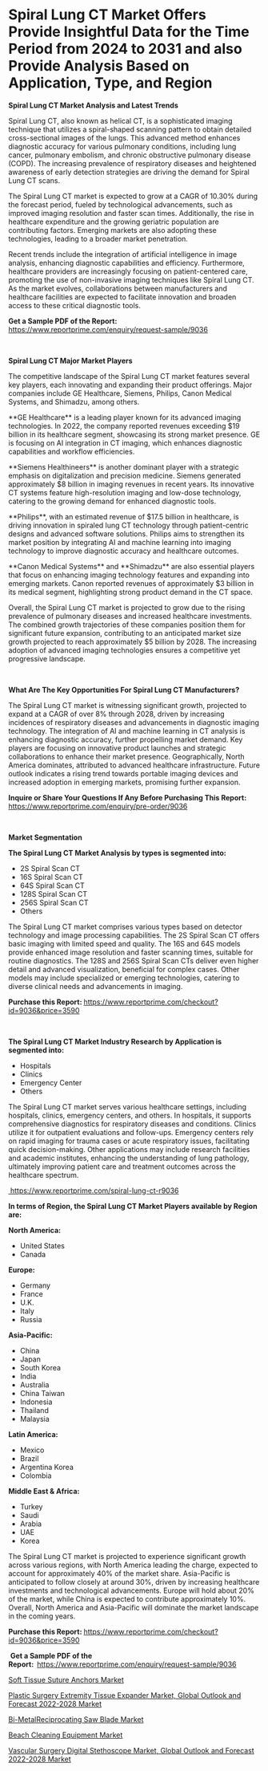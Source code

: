 <p><h1>Spiral Lung CT Market Offers Provide Insightful Data for the Time Period from 2024 to 2031 and also Provide Analysis Based on Application, Type, and Region</h1></p><p><strong>Spiral Lung CT Market Analysis and Latest Trends</strong></p>
<p><p>Spiral Lung CT, also known as helical CT, is a sophisticated imaging technique that utilizes a spiral-shaped scanning pattern to obtain detailed cross-sectional images of the lungs. This advanced method enhances diagnostic accuracy for various pulmonary conditions, including lung cancer, pulmonary embolism, and chronic obstructive pulmonary disease (COPD). The increasing prevalence of respiratory diseases and heightened awareness of early detection strategies are driving the demand for Spiral Lung CT scans.</p><p>The Spiral Lung CT market is expected to grow at a CAGR of 10.30% during the forecast period, fueled by technological advancements, such as improved imaging resolution and faster scan times. Additionally, the rise in healthcare expenditure and the growing geriatric population are contributing factors. Emerging markets are also adopting these technologies, leading to a broader market penetration.</p><p>Recent trends include the integration of artificial intelligence in image analysis, enhancing diagnostic capabilities and efficiency. Furthermore, healthcare providers are increasingly focusing on patient-centered care, promoting the use of non-invasive imaging techniques like Spiral Lung CT. As the market evolves, collaborations between manufacturers and healthcare facilities are expected to facilitate innovation and broaden access to these critical diagnostic tools.</p></p>
<p><strong>Get a Sample PDF of the Report:&nbsp;</strong> <a href="https://www.reportprime.com/enquiry/request-sample/9036">https://www.reportprime.com/enquiry/request-sample/9036</a></p>
<p>&nbsp;</p>
<p><strong>Spiral Lung CT Major Market Players</strong></p>
<p><p>The competitive landscape of the Spiral Lung CT market features several key players, each innovating and expanding their product offerings. Major companies include GE Healthcare, Siemens, Philips, Canon Medical Systems, and Shimadzu, among others.</p><p>**GE Healthcare** is a leading player known for its advanced imaging technologies. In 2022, the company reported revenues exceeding $19 billion in its healthcare segment, showcasing its strong market presence. GE is focusing on AI integration in CT imaging, which enhances diagnostic capabilities and workflow efficiencies.</p><p>**Siemens Healthineers** is another dominant player with a strategic emphasis on digitalization and precision medicine. Siemens generated approximately $8 billion in imaging revenues in recent years. Its innovative CT systems feature high-resolution imaging and low-dose technology, catering to the growing demand for enhanced diagnostic tools.</p><p>**Philips**, with an estimated revenue of $17.5 billion in healthcare, is driving innovation in spiraled lung CT technology through patient-centric designs and advanced software solutions. Philips aims to strengthen its market position by integrating AI and machine learning into imaging technology to improve diagnostic accuracy and healthcare outcomes.</p><p>**Canon Medical Systems** and **Shimadzu** are also essential players that focus on enhancing imaging technology features and expanding into emerging markets. Canon reported revenues of approximately $3 billion in its medical segment, highlighting strong product demand in the CT space.</p><p>Overall, the Spiral Lung CT market is projected to grow due to the rising prevalence of pulmonary diseases and increased healthcare investments. The combined growth trajectories of these companies position them for significant future expansion, contributing to an anticipated market size growth projected to reach approximately $5 billion by 2028. The increasing adoption of advanced imaging technologies ensures a competitive yet progressive landscape.</p></p>
<p>&nbsp;</p>
<p><strong>What Are The Key Opportunities For Spiral Lung CT Manufacturers?</strong></p>
<p><p>The Spiral Lung CT market is witnessing significant growth, projected to expand at a CAGR of over 8% through 2028, driven by increasing incidences of respiratory diseases and advancements in diagnostic imaging technology. The integration of AI and machine learning in CT analysis is enhancing diagnostic accuracy, further propelling market demand. Key players are focusing on innovative product launches and strategic collaborations to enhance their market presence. Geographically, North America dominates, attributed to advanced healthcare infrastructure. Future outlook indicates a rising trend towards portable imaging devices and increased adoption in emerging markets, promising further expansion.</p></p>
<p><strong>Inquire or Share Your Questions If Any Before Purchasing This Report:</strong> <a href="https://www.reportprime.com/enquiry/pre-order/9036">https://www.reportprime.com/enquiry/pre-order/9036</a></p>
<p>&nbsp;</p>
<p><strong>Market Segmentation</strong></p>
<p><strong>The Spiral Lung CT Market Analysis by types is segmented into:</strong></p>
<p><ul><li>2S Spiral Scan CT</li><li>16S Spiral Scan CT</li><li>64S Spiral Scan CT</li><li>128S Spiral Scan CT</li><li>256S Spiral Scan CT</li><li>Others</li></ul></p>
<p><p>The Spiral Lung CT market comprises various types based on detector technology and image processing capabilities. The 2S Spiral Scan CT offers basic imaging with limited speed and quality. The 16S and 64S models provide enhanced image resolution and faster scanning times, suitable for routine diagnostics. The 128S and 256S Spiral Scan CTs deliver even higher detail and advanced visualization, beneficial for complex cases. Other models may include specialized or emerging technologies, catering to diverse clinical needs and advancements in imaging.</p></p>
<p><strong>Purchase this Report:&nbsp;</strong><a href="https://www.reportprime.com/checkout?id=9036&price=3590">https://www.reportprime.com/checkout?id=9036&price=3590</a></p>
<p>&nbsp;</p>
<p><strong>The Spiral Lung CT Market Industry Research by Application is segmented into:</strong></p>
<p><ul><li>Hospitals</li><li>Clinics</li><li>Emergency Center</li><li>Others</li></ul></p>
<p><p>The Spiral Lung CT market serves various healthcare settings, including hospitals, clinics, emergency centers, and others. In hospitals, it supports comprehensive diagnostics for respiratory diseases and conditions. Clinics utilize it for outpatient evaluations and follow-ups. Emergency centers rely on rapid imaging for trauma cases or acute respiratory issues, facilitating quick decision-making. Other applications may include research facilities and academic institutes, enhancing the understanding of lung pathology, ultimately improving patient care and treatment outcomes across the healthcare spectrum.</p></p>
<p><a href="https://www.reportprime.com/spiral-lung-ct-r9036">&nbsp;https://www.reportprime.com/spiral-lung-ct-r9036</a></p>
<p><strong>In terms of Region, the Spiral Lung CT Market Players available by Region are:</strong></p>
<p>
    <p> <strong> North America: </strong>
        <ul>
            <li>United States</li>
            <li>Canada</li>
        </ul>
        </p> 
    <p> <strong> Europe: </strong>
        <ul>
            <li>Germany</li>
            <li>France</li>
            <li>U.K.</li>
            <li>Italy</li>
            <li>Russia</li>
        </ul>
        </p> 
    <p> <strong> Asia-Pacific: </strong>
        <ul>
            <li>China</li>
            <li>Japan</li>
            <li>South Korea</li>
            <li>India</li>
            <li>Australia</li>
            <li>China Taiwan</li>
            <li>Indonesia</li>
            <li>Thailand</li>
            <li>Malaysia</li>
        </ul>
        </p> 
    <p> <strong> Latin America: </strong>
        <ul>
            <li>Mexico</li>
            <li>Brazil</li>
            <li>Argentina Korea</li>
            <li>Colombia</li>
        </ul>
        </p> 
    <p> <strong> Middle East & Africa: </strong>
        <ul>
            <li>Turkey</li>
            <li>Saudi</li>
            <li>Arabia</li>
            <li>UAE</li>
            <li>Korea</li>
        </ul>
    </p>
    </p>
<p><p>The Spiral Lung CT market is projected to experience significant growth across various regions, with North America leading the charge, expected to account for approximately 40% of the market share. Asia-Pacific is anticipated to follow closely at around 30%, driven by increasing healthcare investments and technological advancements. Europe will hold about 20% of the market, while China is expected to contribute approximately 10%. Overall, North America and Asia-Pacific will dominate the market landscape in the coming years.</p></p>
<p><strong>Purchase this Report: </strong><a href="https://www.reportprime.com/checkout?id=9036&price=3590">https://www.reportprime.com/checkout?id=9036&price=3590</a></p>
<p>&nbsp;<strong>Get a Sample PDF of the Report:&nbsp;&nbsp;</strong><a href="https://www.reportprime.com/enquiry/request-sample/9036">https://www.reportprime.com/enquiry/request-sample/9036</a></p>
<p><strong></strong></p>
<p><p><a href="https://github.com/LilianFaulkner65/Market-Research-Report-List-1/blob/main/soft-tissue-suture-anchors-market.md">Soft Tissue Suture Anchors Market</a></p><p><a href="https://medium.com/@bradleyills65767/plastic-surgery-extremity-tissue-expander-market-global-outlook-and-forecast-2022-2028-market-5a47ba4b9ffd">Plastic Surgery Extremity Tissue Expander Market, Global Outlook and Forecast 2022-2028 Market</a></p><p><a href="https://issuu.com/reportprime-2/docs/bi-metalreciprocating-saw-blade-mar_d25427d7011343">Bi-MetalReciprocating Saw Blade Market</a></p><p><a href="https://www.linkedin.com/pulse/strategic-roadmap-global-beach-cleaning-equipment-market-eggdf?trackingId=sYfdeOWzSP%2BDga5qJ3RHwA%3D%3D">Beach Cleaning Equipment Market</a></p><p><a href="https://medium.com/@bradleyills65767/the-vascular-surgery-digital-stethoscope-market-global-outlook-and-forecast-2022-2028-market-fa1c76372a8e">Vascular Surgery Digital Stethoscope Market, Global Outlook and Forecast 2022-2028 Market</a></p></p>